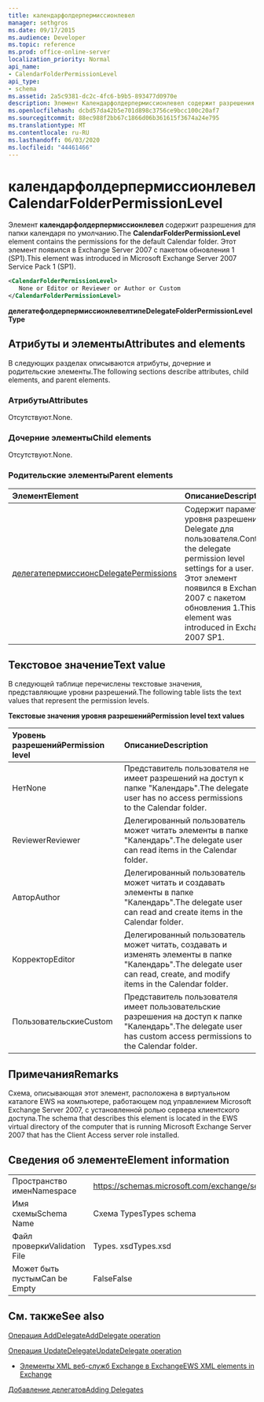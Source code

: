 ```yaml
---
title: календарфолдерпермиссионлевел
manager: sethgros
ms.date: 09/17/2015
ms.audience: Developer
ms.topic: reference
ms.prod: office-online-server
localization_priority: Normal
api_name:
- CalendarFolderPermissionLevel
api_type:
- schema
ms.assetid: 2a5c9381-dc2c-4fc6-b9b5-893477d0970e
description: Элемент Календарфолдерпермиссионлевел содержит разрешения для папки календаря по умолчанию. Этот элемент появился в Exchange Server 2007 с пакетом обновления 1 (SP1).
ms.openlocfilehash: dcbd57da42b5e701d898c3756ce9bcc100c20af7
ms.sourcegitcommit: 88ec988f2bb67c1866d06b361615f3674a24e795
ms.translationtype: MT
ms.contentlocale: ru-RU
ms.lasthandoff: 06/03/2020
ms.locfileid: "44461466"
---
```

# <a name="calendarfolderpermissionlevel"></a><span data-ttu-id="ec390-104">календарфолдерпермиссионлевел</span><span class="sxs-lookup"><span data-stu-id="ec390-104">CalendarFolderPermissionLevel</span></span>

<span data-ttu-id="ec390-105">Элемент **календарфолдерпермиссионлевел** содержит разрешения для папки календаря по умолчанию.</span><span class="sxs-lookup"><span data-stu-id="ec390-105">The **CalendarFolderPermissionLevel** element contains the permissions for the default Calendar folder.</span></span> <span data-ttu-id="ec390-106">Этот элемент появился в Exchange Server 2007 с пакетом обновления 1 (SP1).</span><span class="sxs-lookup"><span data-stu-id="ec390-106">This element was introduced in Microsoft Exchange Server 2007 Service Pack 1 (SP1).</span></span> 
  
```xml
<CalendarFolderPermissionLevel>
   None or Editor or Reviewer or Author or Custom
</CalendarFolderPermissionLevel>
```

 <span data-ttu-id="ec390-107">**делегатефолдерпермиссионлевелтипе**</span><span class="sxs-lookup"><span data-stu-id="ec390-107">**DelegateFolderPermissionLevelType**</span></span>
## <a name="attributes-and-elements"></a><span data-ttu-id="ec390-108">Атрибуты и элементы</span><span class="sxs-lookup"><span data-stu-id="ec390-108">Attributes and elements</span></span>

<span data-ttu-id="ec390-109">В следующих разделах описываются атрибуты, дочерние и родительские элементы.</span><span class="sxs-lookup"><span data-stu-id="ec390-109">The following sections describe attributes, child elements, and parent elements.</span></span>
  
### <a name="attributes"></a><span data-ttu-id="ec390-110">Атрибуты</span><span class="sxs-lookup"><span data-stu-id="ec390-110">Attributes</span></span>

<span data-ttu-id="ec390-111">Отсутствуют.</span><span class="sxs-lookup"><span data-stu-id="ec390-111">None.</span></span>
  
### <a name="child-elements"></a><span data-ttu-id="ec390-112">Дочерние элементы</span><span class="sxs-lookup"><span data-stu-id="ec390-112">Child elements</span></span>

<span data-ttu-id="ec390-113">Отсутствуют.</span><span class="sxs-lookup"><span data-stu-id="ec390-113">None.</span></span>
  
### <a name="parent-elements"></a><span data-ttu-id="ec390-114">Родительские элементы</span><span class="sxs-lookup"><span data-stu-id="ec390-114">Parent elements</span></span>

|<span data-ttu-id="ec390-115">**Элемент**</span><span class="sxs-lookup"><span data-stu-id="ec390-115">**Element**</span></span>|<span data-ttu-id="ec390-116">**Описание**</span><span class="sxs-lookup"><span data-stu-id="ec390-116">**Description**</span></span>|
|:-----|:-----|
|[<span data-ttu-id="ec390-117">делегатепермиссионс</span><span class="sxs-lookup"><span data-stu-id="ec390-117">DelegatePermissions</span></span>](delegatepermissions.md) <br/> |<span data-ttu-id="ec390-118">Содержит параметры уровня разрешений Delegate для пользователя.</span><span class="sxs-lookup"><span data-stu-id="ec390-118">Contains the delegate permission level settings for a user.</span></span> <span data-ttu-id="ec390-119">Этот элемент появился в Exchange 2007 с пакетом обновления 1.</span><span class="sxs-lookup"><span data-stu-id="ec390-119">This element was introduced in Exchange 2007 SP1.</span></span>  <br/> |
   
## <a name="text-value"></a><span data-ttu-id="ec390-120">Текстовое значение</span><span class="sxs-lookup"><span data-stu-id="ec390-120">Text value</span></span>

<span data-ttu-id="ec390-121">В следующей таблице перечислены текстовые значения, представляющие уровни разрешений.</span><span class="sxs-lookup"><span data-stu-id="ec390-121">The following table lists the text values that represent the permission levels.</span></span>
  
<span data-ttu-id="ec390-122">**Текстовые значения уровня разрешений**</span><span class="sxs-lookup"><span data-stu-id="ec390-122">**Permission level text values**</span></span>

|<span data-ttu-id="ec390-123">**Уровень разрешений**</span><span class="sxs-lookup"><span data-stu-id="ec390-123">**Permission level**</span></span>|<span data-ttu-id="ec390-124">**Описание**</span><span class="sxs-lookup"><span data-stu-id="ec390-124">**Description**</span></span>|
|:-----|:-----|
|<span data-ttu-id="ec390-125">Нет</span><span class="sxs-lookup"><span data-stu-id="ec390-125">None</span></span>  <br/> |<span data-ttu-id="ec390-126">Представитель пользователя не имеет разрешений на доступ к папке "Календарь".</span><span class="sxs-lookup"><span data-stu-id="ec390-126">The delegate user has no access permissions to the Calendar folder.</span></span>  <br/> |
|<span data-ttu-id="ec390-127">Reviewer</span><span class="sxs-lookup"><span data-stu-id="ec390-127">Reviewer</span></span>  <br/> |<span data-ttu-id="ec390-128">Делегированный пользователь может читать элементы в папке "Календарь".</span><span class="sxs-lookup"><span data-stu-id="ec390-128">The delegate user can read items in the Calendar folder.</span></span>  <br/> |
|<span data-ttu-id="ec390-129">Автор</span><span class="sxs-lookup"><span data-stu-id="ec390-129">Author</span></span>  <br/> |<span data-ttu-id="ec390-130">Делегированный пользователь может читать и создавать элементы в папке "Календарь".</span><span class="sxs-lookup"><span data-stu-id="ec390-130">The delegate user can read and create items in the Calendar folder.</span></span>  <br/> |
|<span data-ttu-id="ec390-131">Корректор</span><span class="sxs-lookup"><span data-stu-id="ec390-131">Editor</span></span>  <br/> |<span data-ttu-id="ec390-132">Делегированный пользователь может читать, создавать и изменять элементы в папке "Календарь".</span><span class="sxs-lookup"><span data-stu-id="ec390-132">The delegate user can read, create, and modify items in the Calendar folder.</span></span>  <br/> |
|<span data-ttu-id="ec390-133">Пользовательские</span><span class="sxs-lookup"><span data-stu-id="ec390-133">Custom</span></span>  <br/> |<span data-ttu-id="ec390-134">Представитель пользователя имеет пользовательские разрешения на доступ к папке "Календарь".</span><span class="sxs-lookup"><span data-stu-id="ec390-134">The delegate user has custom access permissions to the Calendar folder.</span></span>  <br/> |
   
## <a name="remarks"></a><span data-ttu-id="ec390-135">Примечания</span><span class="sxs-lookup"><span data-stu-id="ec390-135">Remarks</span></span>

<span data-ttu-id="ec390-136">Схема, описывающая этот элемент, расположена в виртуальном каталоге EWS на компьютере, работающем под управлением Microsoft Exchange Server 2007, с установленной ролью сервера клиентского доступа.</span><span class="sxs-lookup"><span data-stu-id="ec390-136">The schema that describes this element is located in the EWS virtual directory of the computer that is running Microsoft Exchange Server 2007 that has the Client Access server role installed.</span></span>
  
## <a name="element-information"></a><span data-ttu-id="ec390-137">Сведения об элементе</span><span class="sxs-lookup"><span data-stu-id="ec390-137">Element information</span></span>

|||
|:-----|:-----|
|<span data-ttu-id="ec390-138">Пространство имен</span><span class="sxs-lookup"><span data-stu-id="ec390-138">Namespace</span></span>  <br/> |https://schemas.microsoft.com/exchange/services/2006/types  <br/> |
|<span data-ttu-id="ec390-139">Имя схемы</span><span class="sxs-lookup"><span data-stu-id="ec390-139">Schema Name</span></span>  <br/> |<span data-ttu-id="ec390-140">Схема Types</span><span class="sxs-lookup"><span data-stu-id="ec390-140">Types schema</span></span>  <br/> |
|<span data-ttu-id="ec390-141">Файл проверки</span><span class="sxs-lookup"><span data-stu-id="ec390-141">Validation File</span></span>  <br/> |<span data-ttu-id="ec390-142">Types. xsd</span><span class="sxs-lookup"><span data-stu-id="ec390-142">Types.xsd</span></span>  <br/> |
|<span data-ttu-id="ec390-143">Может быть пустым</span><span class="sxs-lookup"><span data-stu-id="ec390-143">Can be Empty</span></span>  <br/> |<span data-ttu-id="ec390-144">False</span><span class="sxs-lookup"><span data-stu-id="ec390-144">False</span></span>  <br/> |
   
## <a name="see-also"></a><span data-ttu-id="ec390-145">См. также</span><span class="sxs-lookup"><span data-stu-id="ec390-145">See also</span></span>



[<span data-ttu-id="ec390-146">Операция AddDelegate</span><span class="sxs-lookup"><span data-stu-id="ec390-146">AddDelegate operation</span></span>](adddelegate-operation.md)
  
[<span data-ttu-id="ec390-147">Операция UpdateDelegate</span><span class="sxs-lookup"><span data-stu-id="ec390-147">UpdateDelegate operation</span></span>](updatedelegate-operation.md)


- [<span data-ttu-id="ec390-148">Элементы XML веб-служб Exchange в Exchange</span><span class="sxs-lookup"><span data-stu-id="ec390-148">EWS XML elements in Exchange</span></span>](ews-xml-elements-in-exchange.md)


[<span data-ttu-id="ec390-149">Добавление делегатов</span><span class="sxs-lookup"><span data-stu-id="ec390-149">Adding Delegates</span></span>](https://msdn.microsoft.com/library/3a744150-66a3-4a13-9433-793603ba5038%28Office.15%29.aspx)

